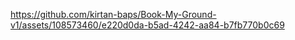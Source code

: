 https://github.com/kirtan-baps/Book-My-Ground-v1/assets/108573460/e220d0da-b5ad-4242-aa84-b7fb770b0c69
